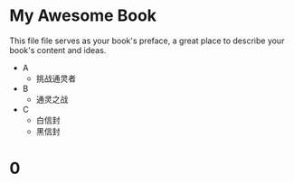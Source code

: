 # My Awesome Book

This file file serves as your book's preface, a great place to describe your book's content and ideas.

+ A
    + 挑战通灵者
+ B
    + 通灵之战
+ C
    + 白信封
    + 黑信封 
    
# 0

